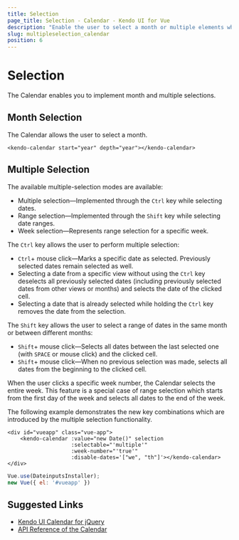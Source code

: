 ```yaml
---
title: Selection
page_title: Selection - Calendar - Kendo UI for Vue
description: "Enable the user to select a month or multiple elements when working with the Kendo UI Calendar wrapper for Vue."
slug: multipleselection_calendar
position: 6
---
```


# Selection

The Calendar enables you to implement month and multiple selections.

## Month Selection

The Calendar allows the user to select a month.

```html-no-run
<kendo-calendar start="year" depth="year"></kendo-calendar>
```

## Multiple Selection

The available multiple-selection modes are available:

* Multiple selection&mdash;Implemented through the `Ctrl` key while selecting dates.
* Range selection&mdash;Implemented through the `Shift` key while selecting date ranges.
* Week selection&mdash;Represents range selection for a specific week.

The `Ctrl` key allows the user to perform multiple selection:
* `Ctrl`+ mouse click&mdash;Marks a specific date as selected. Previously selected dates remain selected as well.
* Selecting a date from a specific view without using the `Ctrl` key deselects all previously selected dates (including previously selected dates from other views or months) and selects the date of the clicked cell.
* Selecting a date that is already selected while holding the `Ctrl` key removes the date from the selection.

The `Shift` key allows the user to select a range of dates in the same month or between different months:
* `Shift`+ mouse click&mdash;Selects all dates between the last selected one (with `SPACE` or mouse click) and the clicked cell.
* `Shift`+ mouse click&mdash;When no previous selection was made, selects all dates from the beginning to the clicked cell.

When the user clicks a specific week number, the Calendar selects the entire week. This feature is a special case of range selection which starts from the first day of the week and selects all dates to the end of the week.

The following example demonstrates the new key combinations which are introduced by the multiple selection functionality.

```html-preview
<div id="vueapp" class="vue-app">
	<kendo-calendar :value="new Date()" selection
                    :selectable="'multiple'"
                    :week-number="'true'"
                    :disable-dates='["we", "th"]'></kendo-calendar>
</div>
```
```js
Vue.use(DateinputsInstaller);
new Vue({ el: '#vueapp' })
```

## Suggested Links

* [Kendo UI Calendar for jQuery](https://docs.telerik.com/kendo-ui/controls/scheduling/calendar/overview)
* [API Reference of the Calendar](https://docs.telerik.com/kendo-ui/api/javascript/ui/calendar)
